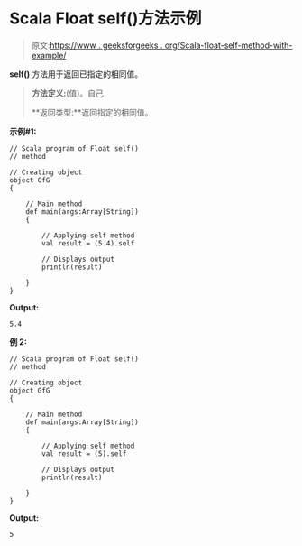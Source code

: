# Scala Float self()方法示例

> 原文:[https://www . geeksforgeeks . org/Scala-float-self-method-with-example/](https://www.geeksforgeeks.org/scala-float-self-method-with-example/)

**self()** 方法用于返回已指定的相同值。

> **方法定义:**(值)。自己
> 
> **返回类型:**返回指定的相同值。

**示例#1:**

```
// Scala program of Float self()
// method

// Creating object
object GfG
{ 

    // Main method
    def main(args:Array[String])
    {

        // Applying self method
        val result = (5.4).self

        // Displays output
        println(result)

    }
}  
```

**Output:**

```
5.4

```

**例 2:**

```
// Scala program of Float self()
// method

// Creating object
object GfG
{ 

    // Main method
    def main(args:Array[String])
    {

        // Applying self method
        val result = (5).self

        // Displays output
        println(result)

    }
} 
```

**Output:**

```
5

```